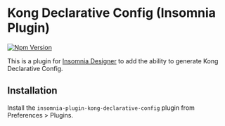 # Kong Declarative Config (Insomnia Plugin)

[![Npm Version](https://img.shields.io/npm/v/insomnia-plugin-kong-declarative-config.svg)](https://www.npmjs.com/package/insomnia-plugin-kong-declarative-config)

This is a plugin for [Insomnia Designer](https://insomnia.rest) to add the ability to generate
Kong Declarative Config.

## Installation

Install the `insomnia-plugin-kong-declarative-config` plugin from Preferences > Plugins.
